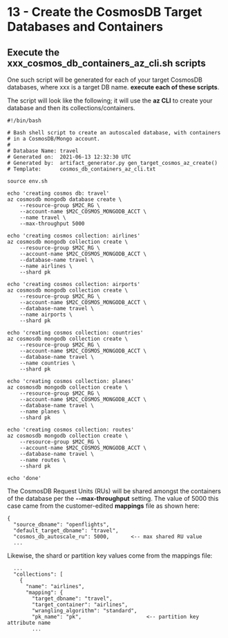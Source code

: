 # 13 - Create the CosmosDB Target Databases and Containers


## Execute the xxx_cosmos_db_containers_az_cli.sh scripts

One such script will be generated for each of your target CosmosDB databases,
where xxx is a target DB name.  **execute each of these scripts**.

The script will look like the following; it will use the **az CLI** to create
your database and then its collections/containers.

```
#!/bin/bash

# Bash shell script to create an autoscaled database, with containers
# in a CosmosDB/Mongo account.
#
# Database Name: travel
# Generated on:  2021-06-13 12:32:30 UTC
# Generated by:  artifact_generator.py gen_target_cosmos_az_create()
# Template:      cosmos_db_containers_az_cli.txt

source env.sh

echo 'creating cosmos db: travel'
az cosmosdb mongodb database create \
    --resource-group $M2C_RG \
    --account-name $M2C_COSMOS_MONGODB_ACCT \
    --name travel \
    --max-throughput 5000

echo 'creating cosmos collection: airlines'
az cosmosdb mongodb collection create \
    --resource-group $M2C_RG \
    --account-name $M2C_COSMOS_MONGODB_ACCT \
    --database-name travel \
    --name airlines \
    --shard pk

echo 'creating cosmos collection: airports'
az cosmosdb mongodb collection create \
    --resource-group $M2C_RG \
    --account-name $M2C_COSMOS_MONGODB_ACCT \
    --database-name travel \
    --name airports \
    --shard pk

echo 'creating cosmos collection: countries'
az cosmosdb mongodb collection create \
    --resource-group $M2C_RG \
    --account-name $M2C_COSMOS_MONGODB_ACCT \
    --database-name travel \
    --name countries \
    --shard pk

echo 'creating cosmos collection: planes'
az cosmosdb mongodb collection create \
    --resource-group $M2C_RG \
    --account-name $M2C_COSMOS_MONGODB_ACCT \
    --database-name travel \
    --name planes \
    --shard pk

echo 'creating cosmos collection: routes'
az cosmosdb mongodb collection create \
    --resource-group $M2C_RG \
    --account-name $M2C_COSMOS_MONGODB_ACCT \
    --database-name travel \
    --name routes \
    --shard pk

echo 'done'
```

The CosmosDB Request Units (RUs) will be shared amongst the containers of the database 
per the **--max-throughput** setting.  The value of 5000 this case came from the customer-edited 
**mappings** file as shown here:

```
{
  "source_dbname": "openflights",
  "default_target_dbname": "travel",
  "cosmos_db_autoscale_ru": 5000,       <-- max shared RU value
  ...
```

Likewise, the shard or partition key values come from the mappings file:

```
  ...
  "collections": [
    {
      "name": "airlines",
      "mapping": {
        "target_dbname": "travel",
        "target_container": "airlines",
        "wrangling_algorithm": "standard",
        "pk_name": "pk",                     <-- partition key attribute name
        ...
```
